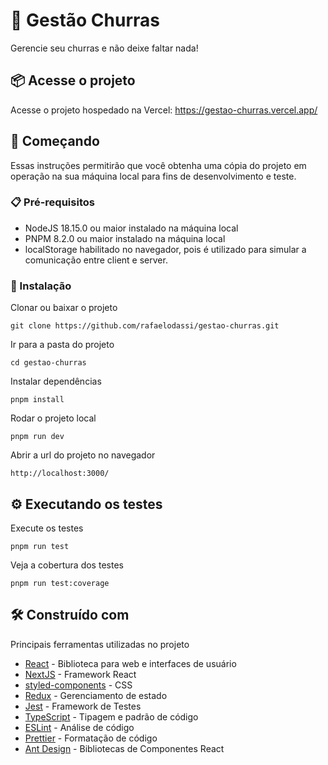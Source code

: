 # 🍺 Gestão Churras

Gerencie seu churras e não deixe faltar nada!

## 📦 Acesse o projeto

Acesse o projeto hospedado na Vercel: https://gestao-churras.vercel.app/

## 🚀 Começando

Essas instruções permitirão que você obtenha uma cópia do projeto em operação na sua máquina local para fins de desenvolvimento e teste.

### 📋 Pré-requisitos

- NodeJS 18.15.0 ou maior instalado na máquina local
- PNPM 8.2.0 ou maior instalado na máquina local
- localStorage habilitado no navegador, pois é utilizado para simular a comunicação entre client e server.

### 🔧 Instalação

Clonar ou baixar o projeto

```
git clone https://github.com/rafaelodassi/gestao-churras.git
```

Ir para a pasta do projeto

```
cd gestao-churras
```

Instalar dependências

```
pnpm install
```

Rodar o projeto local

```
pnpm run dev
```

Abrir a url do projeto no navegador

```
http://localhost:3000/
```

## ⚙️ Executando os testes

Execute os testes

```
pnpm run test
```

Veja a cobertura dos testes

```
pnpm run test:coverage
```

## 🛠️ Construído com

Principais ferramentas utilizadas no projeto

- [React](https://react.dev/) - Biblioteca para web e interfaces de usuário
- [NextJS](https://nextjs.org/) - Framework React
- [styled-components](https://styled-components.com/) - CSS
- [Redux](https://redux.js.org/) - Gerenciamento de estado
- [Jest](https://jestjs.io/pt-BR/) - Framework de Testes
- [TypeScript](https://www.typescriptlang.org/) - Tipagem e padrão de código
- [ESLint](https://eslint.org/) - Análise de código
- [Prettier](https://prettier.io/) - Formatação de código
- [Ant Design](https://ant.design/) - Bibliotecas de Componentes React
